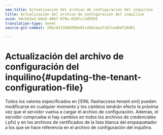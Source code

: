 ```yaml
---
seo-title: Actualización del archivo de configuración del inquilino
title: Actualización del archivo de configuración del inquilino
uuid: b6cb43e2-b9a5-40bf-879a-010fcc3d5935
translation-type: tm+mt
source-git-commit: 29bc8323460d9be0fce66cbea7c6fce46df20d61

---
```



# Actualización del archivo de configuración del inquilino{#updating-the-tenant-configuration-file}

Todos los valores especificados en [!DNL flashaccess-tenant.xml] pueden modificarse en cualquier momento y los cambios tendrán efecto la próxima vez que el servidor vuelva a cargar el archivo de configuración. Además, el servidor comprueba si hay cambios en todos los archivos de credenciales (.pfx) y en los archivos de certificados de la lista blanca del empaquetador a los que se hace referencia en el archivo de configuración del inquilino.
